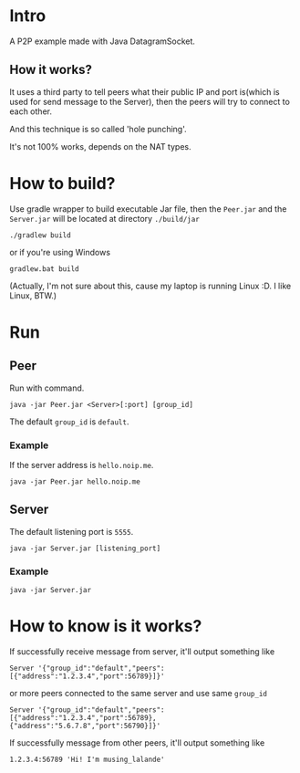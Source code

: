 # Intro

A P2P example made with Java DatagramSocket.

## How it works?

It uses a third party to tell peers what their public IP and port is(which is used for send message to the Server), then the peers will try to connect to each other.

And this technique is so called 'hole punching'.

It's not 100% works, depends on the NAT types.

# How to build?

Use gradle wrapper to build executable Jar file, then the `Peer.jar` and the `Server.jar` will be located at directory `./build/jar`

```
./gradlew build
```

or if you're using Windows

```
gradlew.bat build
```

(Actually, I'm not sure about this, cause my laptop is running Linux :D. I like Linux, BTW.)

# Run

## Peer

Run with command.

```
java -jar Peer.jar <Server>[:port] [group_id]
```

The default `group_id` is `default`.

### Example

If the server address is `hello.noip.me`.

```
java -jar Peer.jar hello.noip.me
```

## Server

The default listening port is `5555`.

```
java -jar Server.jar [listening_port]
```

### Example

```
java -jar Server.jar
```

# How to know is it works?

If successfully receive message from server, it'll output something like

```
Server '{"group_id":"default","peers":[{"address":"1.2.3.4","port":56789}]}'
```

or more peers connected to the same server and use same `group_id`

```
Server '{"group_id":"default","peers":[{"address":"1.2.3.4","port":56789},{"address":"5.6.7.8","port":56790}]}'
```

If successfully message from other peers, it'll output something like

```
1.2.3.4:56789 'Hi! I'm musing_lalande'
```
